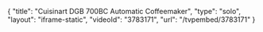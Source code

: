 {
    "title": "Cuisinart DGB 700BC Automatic Coffeemaker",
    "type": "solo",
    "layout": "iframe-static",
    "videoId": "3783171",
    "url": "\/tvpembed\/3783171"
}
